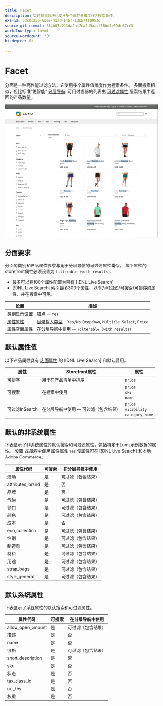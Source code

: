 ```yaml
---
title: Facet
description: 实时搜索彩块化使用多个属性值维度作为搜索条件。
exl-id: 63c0b255-6be9-41ad-b4bf-13bb7ff098fd
source-git-commit: 554b07c233da2af2ca2d9aacf56bdfe09dc67cd3
workflow-type: tm+mt
source-wordcount: '0'
ht-degree: 0%

---
```


# Facet

分面是一种高性能过滤方法，它使用多个属性值维度作为搜索条件。 多面搜索相似，但比标准“更智能” [分层导航](https://docs.magento.com/user-guide/catalog/navigation-layered.html). 可用过滤器的列表由 [可过滤属性](https://docs.magento.com/user-guide/catalog/navigation-layered-filterable-attributes.html) 搜索结果中返回的产品数量。

![筛选的搜索结果](assets/storefront-search-results-run.png)

## 分面要求

分面的类别和产品属性要求与用于分层导航的可过滤属性类似。 每个属性的storefront属性必须设置为 `filterable (with results)`.

* 最多可以将100个属性配置为带有 [!DNL Live Search].
* [!DNL Live Search] 索引最多300个属性，以作为可过滤/可搜索/可排序的属性，并在搜索中可见。

| 设置 | 描述 |
|--- |--- |
| [类别显示设置](https://docs.magento.com/user-guide/catalog/categories-display-settings.html) | 锚点 —  `Yes` |
| [属性属性](https://docs.magento.com/user-guide/stores/attribute-product-create.html) | [目录输入类型](https://docs.magento.com/user-guide/stores/attributes-input-types.html) - `Yes/No`, `Dropdown`, `Multiple Select`, `Price` |
| 属性店面属性 | 在分层导航中使用 —  `Filterable (with results)` |

## 默认属性值

以下产品属性具有 [店面属性](https://docs.magento.com/user-guide/stores/attributes-product.html) 的 [!DNL Live Search] 和默认启用。

| 属性 | Storefront属性 | 属性 |
|---|---|---|
| 可排序 | 用于在产品清单中排序 | `price` |
| 可搜索 | 在搜索中使用 | `price` <br />`sku`<br />`name` |
| 可过滤InSearch | 在分层导航中使用 — 可过滤（包含结果） | `price`<br />`visibility`<br />`category_name` |

## 默认的非系统属性

下表显示了非系统属性的默认搜索和可过滤属性，包括特定于Luma示例数据的属性。 设置 *在搜索中使用* 属性属性 `Yes` 使属性可在 [!DNL Live Search] 和本地Adobe Commerce。

| 属性代码 | 可搜索 | 在分层导航中使用 |
|--- |--- |--- |
| 活动 | 是 | 可过滤（包含结果） |
| attributes_brand | 是 | 否 |
| 品牌 | 是 | 否 |
| 气候 | 是 | 可过滤（包含结果） |
| 领口 | 是 | 可过滤（包含结果） |
| 颜色 | 是 | 可过滤（包含结果） |
| 成本 | 是 | 否 |
| eco_collection | 是 | 可过滤（包含结果） |
| 性别 | 是 | 可过滤（包含结果） |
| 制造商 | 是 | 可过滤（包含结果） |
| 材料 | 是 | 可过滤（包含结果） |
| 用途 | 是 | 可过滤（包含结果） |
| strap_bags | 是 | 可过滤（包含结果） |
| style_general | 是 | 可过滤（包含结果） |

## 默认系统属性

下表显示了系统属性的默认搜索和可过滤属性。

| 属性代码 | 可搜索 | 在分层导航中使用 |
|--- |--- |--- |
| allow_open_amount | 是 | 可过滤（包含结果） |
| 描述 | 是 | 否 |
| name | 是 | 否 |
| 价格 | 是 | 可过滤（包含结果） |
| short_description | 是 | 否 |
| sku | 是 | 否 |
| 状态 | 是 | 否 |
| tax_class_id | 是 | 否 |
| url_key | 是 | 否 |
| 权重 | 是 | 否 |
